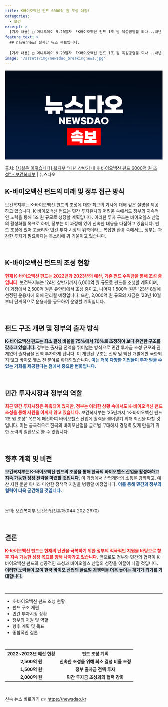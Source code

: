 ```yaml
---
title: K바이오백신 펀드 6000억 원 조성 예정!
categories:
  - 보건
excerpt: >
  [기사 내용] □ 머니투데이 9.20일자 「K바이오백신 펀드 1조 원 육성공염불 되나...내년 예산 0원」 …
feature_text: >
  ## navernews 실시간 뉴스 속보입니다.

  [기사 내용] □ 머니투데이 9.20일자 「K바이오백신 펀드 1조 원 육성공염불 되나...내년 예산 0원」 …
image: '/assets/img/newsdao_breakingnews.jpg'
---
```


![뉴스다오 속보](/assets/img/newsdao_breakingnews.jpg)

<p>출처: <a href="https://newsdao.kr/2022" rel="dofollow">[사실은 이렇습니다] 복지부 “내년 상반기 내 K-바이오백신 펀드 6000억 원 조성” - 보건복지부</a> | 뉴스다오</p>

<h2 data-ke-size="size26">K-바이오백신 펀드의 미래 및 정부 접근 방식</h2>

<p data-ke-size="size16">보건복지부는 K-바이오백신 펀드의 조성에 대한 최근의 기사에 대해 깊은 설명을 제공하고 있습니다. K-바이오백신 펀드는 민간 투자유치의 어려움 속에서도 정부의 지속적인 노력을 통해 1조 원 규모로 성장할 계획입니다. 이러한 투자 구조는 바이오헬스 산업의 활성화를 목표로 하며, 정부는 이 과정에 있어 신속한 대응을 다짐하고 있습니다. 펀드 조성에 있어 고금리와 민간 투자 시장의 위축이라는 복잡한 환경 속에서도, 정부는 과감한 투자가 필요하다는 목소리에 귀 기울이고 있습니다.</p>

<p data-ke-size="size16">&nbsp;</p>

<h2 data-ke-size="size26">K-바이오백신 펀드의 조성 현황</h2>

<p data-ke-size="size16"><b><span style="color: #ee2323;">현재 K-바이오백신 펀드는 2022년과 2023년의 예산, 기존 펀드 수익금을 통해 조성 중입니다.</span></b> 보건복지부는 ’24년 상반기까지 6,000억 원 규모로 펀드를 조성할 계획이며, 이 과정에서 2,500억 원은 유안타에서 조성 중이고, 나머지 1,500억 원은 ’23년 8월에 선정된 운용사에 의해 관리될 예정입니다. 또한, 2,000억 원 규모의 자금은 ’23년 10월부터 단계적으로 운용사를 공모하여 운영할 계획입니다.</p>

<p data-ke-size="size16">&nbsp;</p>

<h2 data-ke-size="size26">펀드 구조 개편 및 정부의 출자 방식</h2>

<p data-ke-size="size16"><b><span style="background-color: #21538527;">K-바이오백신 펀드는 최소 결성 비율을 75%에서 70%로 조정하여 보다 유연한 구조를 갖추고 있습니다.</span></b> 정부는 출자금 전액을 뛰어넘는 방식으로 민간 투자금 조성 규모와 관계없이 출자금을 전액 투자하게 됩니다. 이 개편된 구조는 신약 및 백신 개발에만 국한되지 않고 바이오 헬스 전 분야로 확대되었습니다. <b><span style="color: #1a5490;">이는 더욱 다양한 기업들이 투자 받을 수 있는 기회를 제공한다는 점에서 중요한 변화입니다.</span></b></p>

<p data-ke-size="size16">&nbsp;</p>

<h2 data-ke-size="size26">민간 투자시장과 정부의 역할</h2>

<p data-ke-size="size16"><b><span style="color: #ee2323;">최근 민간 투자시장은 위축되어 있지만, 정부는 이러한 상황 속에서도 K-바이오백신 펀드 조성을 통해 지원을 아끼지 않고 있습니다.</span></b> 보건복지부는 ’25년까지 “K-바이오백신 펀드 1조 원 조성” 목표에 매진하여 바이오헬스 산업에 활력을 불어넣기 위해 최선을 다할 것입니다. 이는 궁극적으로 한국의 바이오산업을 글로벌 무대에서 경쟁력 있게 만들기 위한 노력의 일환으로 볼 수 있습니다.</p>

<p data-ke-size="size16">&nbsp;</p>

<h2 data-ke-size="size26">향후 계획 및 비전</h2>

<p data-ke-size="size16"><b><span style="background-color: #21538527;">보건복지부는 K-바이오백신 펀드의 조성을 통해 한국의 바이오헬스 산업을 활성화하고 지속 가능한 성장 전략을 마련할 것입니다.</span></b> 이 과정에서 산업계와의 소통을 강화하고, 예산 지원 뿐만 아니라 다양한 정책적 지원을 병행할 예정입니다. <b><span style="color: #1a5490;">이를 통해 민간과 정부의 협력이 더욱 굳건해질 것입니다.</span></b></p>

<p data-ke-size="size16">&nbsp;</p>

<p data-ke-size="size16">문의: 보건복지부 보건산업진흥과(044-202-2970)</p>

<p data-ke-size="size16">&nbsp;</p>

<h2 data-ke-size="size26">결론</h2>

<p data-ke-size="size16"><b><span style="color: #ee2323;">K-바이오백신 펀드는 현재의 난관을 극복하기 위한 정부의 적극적인 지원을 바탕으로 향후 지속 가능한 성장 목표를 향해 나아가고 있습니다.</span></b> 앞으로도 정부와 민간의 협력이 K-바이오백신 펀드의 성공적인 조성과 바이오헬스 산업의 성장을 이끌어 나갈 것입니다. <b><span style="background-color: #21538527;">이러한 노력들이 모여 한국 바이오 산업의 글로벌 경쟁력을 더욱 높이는 계기가 되기를 기대합니다.</span></b></p>

<p data-ke-size="size16">&nbsp;</p> 

<hr>

<ul>
    <li>K-바이오백신 펀드 조성 현황</li>
    <li>펀드 구조 개편</li>
    <li>민간 투자시장 상황</li>
    <li>정부의 지원 및 역할</li>
    <li>향후 계획 및 목표</li>
    <li>종합적인 결론</li>
</ul>

<p data-ke-size="size16">&nbsp;</p>

<table>
    <tr>
        <td style="text-align: center; height: 17px;"><b>2022~2023년 예산 현황</b></td>
        <td style="text-align: center; height: 17px;"><b>펀드 조성 계획</b></td>
    </tr>
    <tr>
        <td style="text-align: center; height: 17px;"><b>2,500억 원</b></td>
        <td style="text-align: center; height: 17px;"><b>신속한 조성을 위해 최소 결성 비율 조정</b></td>
    </tr>
    <tr>
        <td style="text-align: center; height: 17px;"><b>1,500억 원</b></td>
        <td style="text-align: center; height: 17px;"><b>정부 출자금 전액 투자</b></td>
    </tr>
    <tr>
        <td style="text-align: center; height: 17px;"><b>2,000억 원</b></td>
        <td style="text-align: center; height: 17px;"><b>민간 투자금 조성과의 협력 강화</b></td>
    </tr>
</table> 

<p data-ke-size="size16">&nbsp;</p>
<p data-ke-size="size16"></p> 

신속 뉴스 바로가기 👉 <a href="https://newsdao.kr" rel="dofollow">https://newsdao.kr</a>


